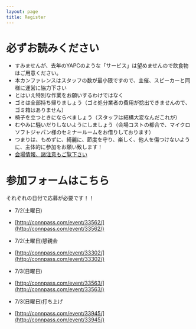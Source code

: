```yaml
---
layout: page
title: Register
---
```


# 必ずお読みください

- すみませんが、去年のYAPCのような「サービス」は望めませんので飲食物はご用意ください。
- 本カンファレンスはスタッフの数が最小限ですので、主催、スピーカーと同様に運営に協力下さい
- とはいえ特別な作業をお願いするわけではなく
- ゴミは全部持ち帰りましょう（ゴミ処分業者の費用が捻出できませんので、ゴミ箱はありません）
- 椅子を立つときにならべましょう（スタッフは結構大変なんだこれが）
- むやみに騒いだりしないようにしましょう（会場コストの都合で、マイクロソフトジャパン様のセミナールームをお借りしております）
- つまりは、もめずに、綺麗に、節度を守り、楽しく、他人を傷つけないように、主体的に参加をお願い致します！
- [会場情報、諸注意もご覧下さい](/venue_info/)


# 参加フォームはこちら

それぞれの日付で応募が必要です！！

- 7/2(土曜日)
- [http://connpass.com/event/33562/](http://connpass.com/event/33562/)

- 7/2(土曜日)懇親会
- [http://connpass.com/event/33302/](http://connpass.com/event/33302/)

- 7/3(日曜日)
- [http://connpass.com/event/33563/](http://connpass.com/event/33563/)

- 7/3(日曜日)打ち上げ
- [http://connpass.com/event/33945/](http://connpass.com/event/33945/)

